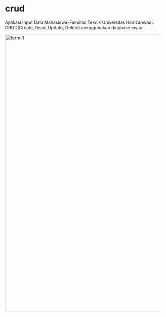 # crud
Aplikasi Input Data Mahasiswa-Fakultas Teknik Universitas Hamzanwadi. CRUD(Create, Read, Update, Delete) menggunakan database mysql.


<img width="896" alt="form-1" src="https://user-images.githubusercontent.com/31982769/194584035-e3e42802-f375-4087-8e4c-fae115d60779.PNG">
